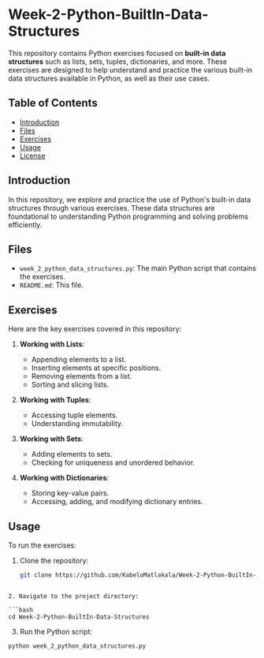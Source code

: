 # Week-2-Python-BuiltIn-Data-Structures

This repository contains Python exercises focused on **built-in data structures** such as lists, sets, tuples, dictionaries, and more. These exercises are designed to help understand and practice the various built-in data structures available in Python, as well as their use cases.

## Table of Contents

- [Introduction](#introduction)
- [Files](#files)
- [Exercises](#exercises)
- [Usage](#usage)
- [License](#license)

## Introduction

In this repository, we explore and practice the use of Python's built-in data structures through various exercises. These data structures are foundational to understanding Python programming and solving problems efficiently.

## Files

- `week_2_python_data_structures.py`: The main Python script that contains the exercises.
- `README.md`: This file.

## Exercises

Here are the key exercises covered in this repository:

1. **Working with Lists**:
   - Appending elements to a list.
   - Inserting elements at specific positions.
   - Removing elements from a list.
   - Sorting and slicing lists.
   
2. **Working with Tuples**:
   - Accessing tuple elements.
   - Understanding immutability.
   
3. **Working with Sets**:
   - Adding elements to sets.
   - Checking for uniqueness and unordered behavior.

4. **Working with Dictionaries**:
   - Storing key-value pairs.
   - Accessing, adding, and modifying dictionary entries.

## Usage

To run the exercises:

1. Clone the repository:
   ```bash
   git clone https://github.com/KabeloMatlakala/Week-2-Python-BuiltIn-Data-Strucures.git
  ```

2. Navigate to the project directory:

  ```bash
  cd Week-2-Python-BuiltIn-Data-Structures
  ```

3. Run the Python script:
  ```bash
  python week_2_python_data_structures.py
```
